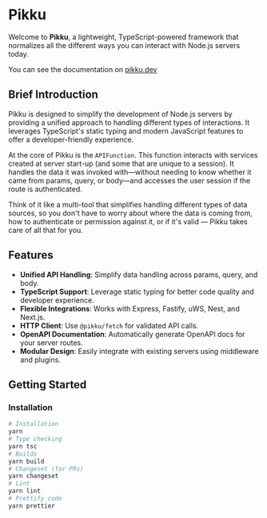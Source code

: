 # Pikku

Welcome to **Pikku**, a lightweight, TypeScript-powered framework that normalizes all the different ways you can interact with Node.js servers today.

You can see the documentation on [pikku.dev](https://pikku.dev)

## Brief Introduction

Pikku is designed to simplify the development of Node.js servers by providing a unified approach to handling different types of interactions. It leverages TypeScript's static typing and modern JavaScript features to offer a developer-friendly experience.

At the core of Pikku is the `APIFunction`. This function interacts with services created at server start-up (and some that are unique to a session). It handles the data it was invoked with—without needing to know whether it came from params, query, or body—and accesses the user session if the route is authenticated.

Think of it like a multi-tool that simplifies handling different types of data sources, so you don't have to worry about where the data is coming from, how to authenticate or permission against it, or if it's valid — Pikku takes care of all that for you.

## Features

- **Unified API Handling**: Simplify data handling across params, query, and body.
- **TypeScript Support**: Leverage static typing for better code quality and developer experience.
- **Flexible Integrations**: Works with Express, Fastify, uWS, Nest, and Next.js.
- **HTTP Client**: Use `@pikku/fetch` for validated API calls.
- **OpenAPI Documentation**: Automatically generate OpenAPI docs for your server routes.
- **Modular Design**: Easily integrate with existing servers using middleware and plugins.

## Getting Started

### Installation

```bash
# Installation
yarn
# Type checking
yarn tsc
# Builds
yarn build
# Changeset (for PRs)
yarn changeset
# Lint
yarn lint
# Prettify code
yarn prettier
```
